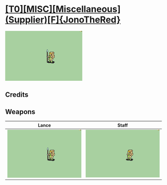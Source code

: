 # [\[T0\]\[MISC\]\[Miscellaneous\]\(Supplier\)\[F\]{JonoTheRed}](../%5BT0%5D%5BMISC%5D%5BMiscellaneous%5D(Supplier)%5BF%5D%7BJonoTheRed%7D)

<img src="./2.%20Lance/Lance_000.png" alt="[T0][MISC][Miscellaneous](Supplier)[F]{JonoTheRed} standing" />

## Credits



## Weapons


|Lance |Staff |
|  :---: | :---: |
| <img alt="Lance animation" src="./2.%20Lance/Lance.gif" /> | <img alt="Staff animation" src="./7.%20Staff/Staff.gif" /> |
